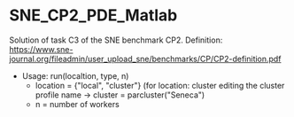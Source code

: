 # SNE_CP2_PDE_Matlab
Solution of task C3 of the SNE benchmark CP2. Definition: https://www.sne-journal.org/fileadmin/user_upload_sne/benchmarks/CP/CP2-definition.pdf

* Usage: run(localtion, type, n)
  * location = {"local", "cluster"} (for location: cluster editing the cluster profile name -> cluster = parcluster("Seneca")
  * n = number of workers
